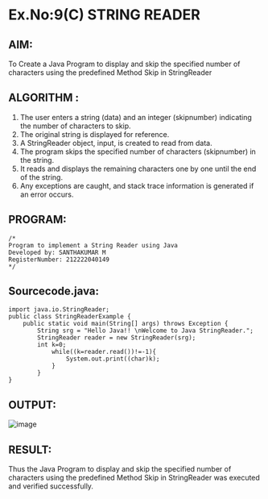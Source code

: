 # Ex.No:9(C)             STRING READER
## AIM:
 To Create a Java Program to display and skip the specified number of characters using the predefined Method Skip in StringReader


## ALGORITHM :
1.  The user enters a string (data) and an integer (skipnumber) indicating the number of characters to skip.
2.	The original string is displayed for reference.
3.	A StringReader object, input, is created to read from data.
4.	The program skips the specified number of characters (skipnumber) in the string.
5.	It reads and displays the remaining characters one by one until the end of the string.
6.	Any exceptions are caught, and stack trace information is generated if an error occurs.


## PROGRAM:
 ```
/*
Program to implement a String Reader using Java
Developed by: SANTHAKUMAR M
RegisterNumber: 212222040149
*/
```

## Sourcecode.java:

```
import java.io.StringReader;  
public class StringReaderExample {  
    public static void main(String[] args) throws Exception {  
        String srg = "Hello Java!! \nWelcome to Java StringReader.";  
        StringReader reader = new StringReader(srg);  
        int k=0;  
            while((k=reader.read())!=-1){  
                System.out.print((char)k);  
            }  
        }  
}
```





## OUTPUT:

![image](https://github.com/user-attachments/assets/8d5f5bb6-2953-4dd1-b971-aab94c001b83)


## RESULT:
Thus the Java Program to display and skip the specified number of characters using the predefined Method Skip in StringReader was executed and verified successfully.











